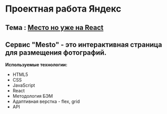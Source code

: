 # Проектная работа Яндекс

## Тема : [Место но уже на React](https://jon666grid.github.io/mesto-react/)

## Сервис "Mesto" - это интерактивная страница для размещения фотографий.

**Используемые технологии:**

* HTML5
* CSS
* JavaScript
* React
* Методология БЭМ
* Адаптивная верстка - flex, grid
* API